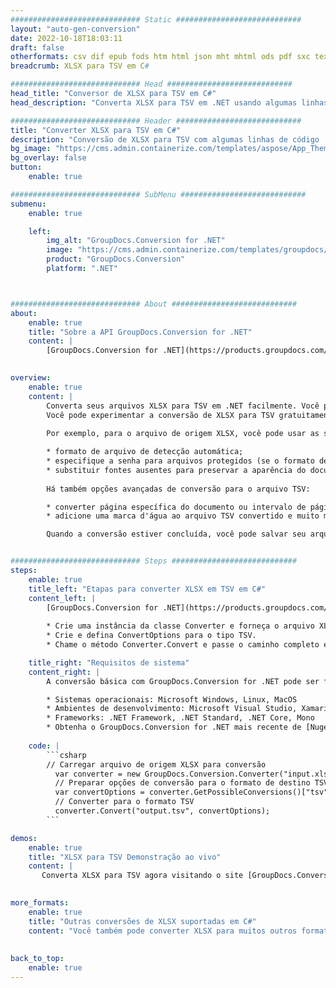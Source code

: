 ```yaml
---
############################# Static ############################
layout: "auto-gen-conversion"
date: 2022-10-18T18:03:11
draft: false
otherformats: csv dif epub fods htm html json mht mhtml ods pdf sxc tex tsv xlam xls xlsb xlsm xlsx xlt xltm xltx xml xps
breadcrumb: XLSX para TSV em C#

############################# Head ############################
head_title: "Conversor de XLSX para TSV em C#"
head_description: "Converta XLSX para TSV em .NET usando algumas linhas de código. Use a API de conversão de documentos do GroupDocs para converter mais de 160 formatos de arquivo."

############################# Header ############################
title: "Converter XLSX para TSV em C#"
description: "Conversão de XLSX para TSV com algumas linhas de código .NET"
bg_image: "https://cms.admin.containerize.com/templates/aspose/App_Themes/V3/images/bg/header1.png"
bg_overlay: false
button:
    enable: true

############################# SubMenu ############################
submenu:
    enable: true

    left:
        img_alt: "GroupDocs.Conversion for .NET"
        image: "https://cms.admin.containerize.com/templates/groupdocs/images/product-logos/90x90-noborder/groupdocs-conversion-net.png"
        product: "GroupDocs.Conversion"
        platform: ".NET"



############################# About ############################
about:
    enable: true
    title: "Sobre a API GroupDocs.Conversion for .NET"
    content: |
        [GroupDocs.Conversion for .NET](https://products.groupdocs.com/conversion/net/) pode ser usado para converter Microsoft Word, Excel, PowerPoint, PDF, Visio e outros formatos. GroupDocs.Conversion é uma API independente que é adequada para sistemas internos e de back-end onde é necessário alto desempenho. Não depende de nenhum software como Microsoft ou Open Office.
    

overview:
    enable: true
    content: |
        Converta seus arquivos XLSX para TSV em .NET facilmente. Você pode usar apenas algumas linhas de código C# em qualquer plataforma de sua escolha, como - Windows, Linux, macOS.
        Você pode experimentar a conversão de XLSX para TSV gratuitamente e avaliar a qualidade dos resultados da conversão. Juntamente com cenários de conversão de arquivo simples, você pode tentar opções mais avançadas para carregar o arquivo de origem XLSX e para salvar o resultado de saída TSV. 
        
        Por exemplo, para o arquivo de origem XLSX, você pode usar as seguintes opções de carregamento:

        * formato de arquivo de detecção automática;
        * especifique a senha para arquivos protegidos (se o formato de arquivo suportar);
        * substituir fontes ausentes para preservar a aparência do documento.
        
        Há também opções avançadas de conversão para o arquivo TSV:

        * converter página específica do documento ou intervalo de páginas;
        * adicione uma marca d'água ao arquivo TSV convertido e muito mais.

        Quando a conversão estiver concluída, você pode salvar seu arquivo TSV no caminho do arquivo local ou em qualquer armazenamento de terceiros, como FTP, Amazon S3, Google Drive, Dropbox etc. Observe - para converter XLSX para {{ TO}} não há necessidade de nenhum software adicional instalado - como MS Office, Open Office, Adobe Acrobat Reader etc.


############################# Steps ############################
steps:
    enable: true
    title_left: "Etapas para converter XLSX em TSV em C#"
    content_left: |
        [GroupDocs.Conversion for .NET](https://products.groupdocs.com/conversion/net/) torna mais fácil para os desenvolvedores converter um arquivo XLSX para TSV com algumas linhas de código.
        
        * Crie uma instância da classe Converter e forneça o arquivo XLSX com o caminho completo
        * Crie e defina ConvertOptions para o tipo TSV.
        * Chame o método Converter.Convert e passe o caminho completo e o formato (TSV) como parâmetro

    title_right: "Requisitos de sistema"
    content_right: |
        A conversão básica com GroupDocs.Conversion for .NET pode ser feita em apenas algumas etapas simples. Nossas APIs são suportadas em todas as principais plataformas e sistemas operacionais. Antes de executar o código abaixo, certifique-se de ter os seguintes pré-requisitos instalados em seu sistema.

        * Sistemas operacionais: Microsoft Windows, Linux, MacOS
        * Ambientes de desenvolvimento: Microsoft Visual Studio, Xamarin, MonoDevelop
        * Frameworks: .NET Framework, .NET Standard, .NET Core, Mono
        * Obtenha o GroupDocs.Conversion for .NET mais recente de [Nuget](https://www.nuget.org/packages/groupdocs.conversion)
         
    code: |
        ```csharp    
        // Carregar arquivo de origem XLSX para conversão
          var converter = new GroupDocs.Conversion.Converter("input.xlsx");
          // Preparar opções de conversão para o formato de destino TSV
          var convertOptions = converter.GetPossibleConversions()["tsv"].ConvertOptions;
          // Converter para o formato TSV
          converter.Convert("output.tsv", convertOptions);
        ```

demos:
    enable: true
    title: "XLSX para TSV Demonstração ao vivo"
    content: |
       Converta XLSX para TSV agora visitando o site [GroupDocs.Conversion App](https://products.groupdocs.app/conversion/family). A demonstração online tem as seguintes vantagens
          

more_formats:
    enable: true
    title: "Outras conversões de XLSX suportadas em C#"
    content: "Você também pode converter XLSX para muitos outros formatos de arquivo. Por favor, veja a lista abaixo."
       
       
back_to_top:
    enable: true
---
```

